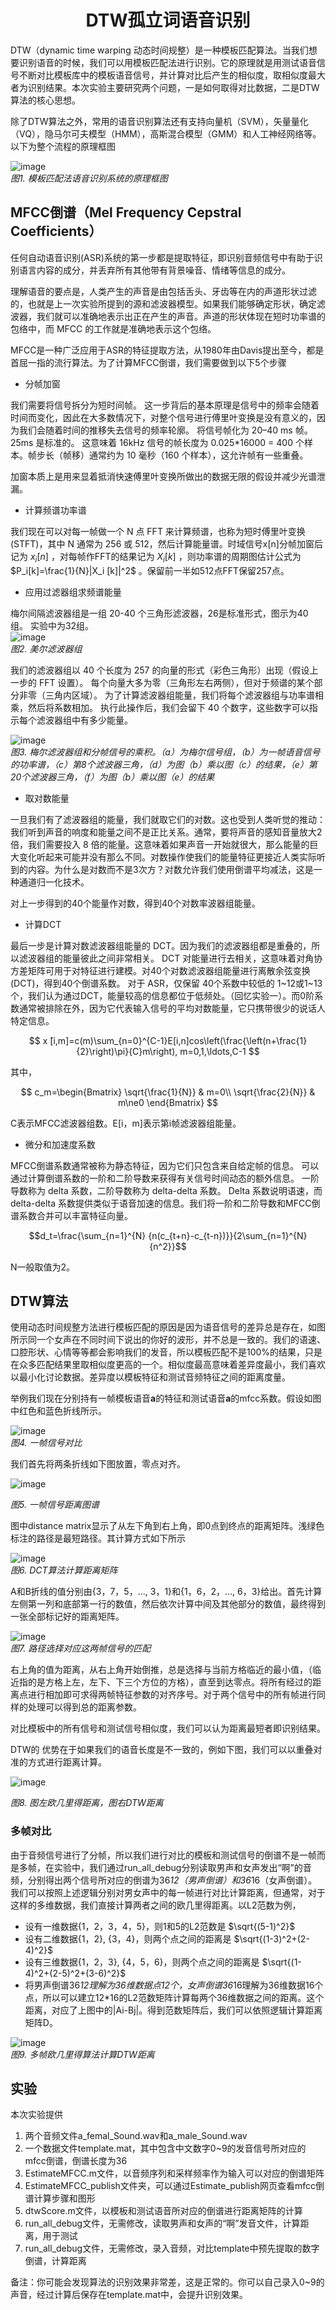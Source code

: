 # <div align='center'> DTW孤立词语音识别 </div>

DTW（dynamic time warping 动态时间规整）是一种模板匹配算法。当我们想要识别语音的时候，我们可以用模板匹配法进行识别。它的原理就是用测试语音信号不断对比模板库中的模板语音信号，并计算对比后产生的相似度，取相似度最大者为识别结果。本次实验主要研究两个问题，一是如何取得对比数据，二是DTW算法的核心思想。

除了DTW算法之外，常用的语音识别算法还有支持向量机（SVM），矢量量化（VQ），隐马尔可夫模型（HMM），高斯混合模型（GMM）和人工神经网络等。
以下为整个流程的原理框图

![image](https://user-images.githubusercontent.com/88413945/185897806-e70beca6-5e54-4d27-a44e-fcc34bce3a1c.png)  
*图1. 模板匹配法语音识别系统的原理框图*

## MFCC倒谱（Mel Frequency Cepstral Coefficients）

任何自动语音识别(ASR)系统的第一步都是提取特征，即识别音频信号中有助于识别语言内容的成分，并丢弃所有其他带有背景噪音、情绪等信息的成分。

理解语音的要点是，人类产生的声音是由包括舌头、牙齿等在内的声道形状过滤的，也就是上一次实验所提到的源和滤波器模型。如果我们能够确定形状，确定滤波器，我们就可以准确地表示出正在产生的声音。声道的形状体现在短时功率谱的包络中，而 MFCC 的工作就是准确地表示这个包络。

MFCC是一种广泛应用于ASR的特征提取方法，从1980年由Davis提出至今，都是首屈一指的流行算法。为了计算MFCC倒谱，我们需要做到以下5个步骤

- 分帧加窗

我们需要将信号拆分为短时间帧。 这一步背后的基本原理是信号中的频率会随着时间而变化，因此在大多数情况下，对整个信号进行傅里叶变换是没有意义的，因为我们会随着时间的推移失去信号的频率轮廓。 将信号帧化为 20–40 ms 帧。 25ms 是标准的。 这意味着 16kHz 信号的帧长度为 0.025*16000 = 400 个样本。帧步长（帧移）通常约为 10 毫秒（160 个样本），这允许帧有一些重叠。

加窗本质上是用来显着抵消快速傅里叶变换所做出的数据无限的假设并减少光谱泄漏。

- 计算频谱功率谱

我们现在可以对每一帧做一个 N 点 FFT 来计算频谱，也称为短时傅里叶变换 (STFT)，其中 N 通常为 256 或 512，然后计算能量谱。时域信号x[n]分帧加窗后记为 $x_i[n]$ ，对每帧作FFT的结果记为 $X_i[k]$ ，则功率谱的周期图估计公式为 $P_i[k]=\frac{1}{N}|X_i [k]|^2$ 。保留前一半如512点FFT保留257点。

- 应用过滤器组求频谱能量

梅尔间隔滤波器组是一组 20-40 个三角形滤波器，26是标准形式，图示为40组。 实验中为32组。  
![image](https://user-images.githubusercontent.com/88413945/185898266-8216e301-ef77-435f-88e7-6de395449d2d.png)  
*图2. 美尔滤波器组*

我们的滤波器组以 40 个长度为 257 的向量的形式（彩色三角形）出现（假设上一步的 FFT 设置）。 每个向量大多为零（三角形左右两侧），但对于频谱的某个部分非零（三角内区域）。 为了计算滤波器组能量，我们将每个滤波器组与功率谱相乘，然后将系数相加。 执行此操作后，我们会留下 40 个数字，这些数字可以指示每个滤波器组中有多少能量。

![image](https://user-images.githubusercontent.com/88413945/185898390-60cdd66b-fc0c-48fa-81d8-7f71ab49af0d.png)  
*图3. 梅尔滤波器组和分帧信号的乘积。（a）为梅尔信号组，（b）为一帧语音信号的功率谱，（c）第8个滤波器三角，（d）为图（b）乘以图（c）的结果，（e）第20个滤波器三角，（f）为图（b）乘以图（e）的结果* 

- 取对数能量

一旦我们有了滤波器组的能量，我们就取它们的对数。这也受到人类听觉的推动：我们听到声音的响度和能量之间不是正比关系。通常，要将声音的感知音量放大2倍，我们需要投入 8 倍的能量。这意味着如果声音一开始就很大，那么能量的巨大变化听起来可能并没有那么不同。对数操作使我们的能量特征更接近人类实际听到的内容。为什么是对数而不是3次方？对数允许我们使用倒谱平均减法，这是一种通道归一化技术。

对上一步得到的40个能量作对数，得到40个对数率波器组能量。

- 计算DCT

最后一步是计算对数滤波器组能量的 DCT。因为我们的滤波器组都是重叠的，所以滤波器组的能量彼此之间非常相关。 DCT 对能量进行去相关，这意味着对角协方差矩阵可用于对特征进行建模。对40个对数滤波器组能量进行离散余弦变换 (DCT)，得到40个倒谱系数。 对于 ASR，仅保留 40个系数中较低的 1~12或1~13 个，我们认为通过DCT，能量较高的信息都位于低频处。（回忆实验一）。而0阶系数通常被排除在外，因为它代表输入信号的平均对数能量，它只携带很少的说话人特定信息。

$$
x ̂[i,m]=c(m)\sum_{n=0}^{C-1}E[i,n]cos\left(\frac{\left(n+\frac{1}{2}\right)\pi}{C}m\right), m=0,1,\ldots,C-1
$$

其中，  

$$
c_m=\begin{Bmatrix}
\sqrt{\frac{1}{N}} & m=0\\
\sqrt{\frac{2}{N}} & m\ne0
\end{Bmatrix}
$$

C表示MFCC滤波器组数。E[i，m]表示第i帧滤波器组能量。

- 微分和加速度系数

MFCC倒谱系数通常被称为静态特征，因为它们只包含来自给定帧的信息。 可以通过计算倒谱系数的一阶和二阶导数来获得有关信号时间动态的额外信息。 一阶导数称为 delta 系数，二阶导数称为 delta-delta 系数。 Delta 系数说明语速，而 delta-delta 系数提供类似于语音加速的信息。我们将一阶和二阶导数和MFCC倒谱系数合并可以丰富特征向量。

$$d_t=\frac{\sum_{n=1}^{N} {n(c_{t+n}-c_{t-n})}}{2\sum_{n=1}^{N} {n^2}}$$

N一般取值为2。

## DTW算法

使用动态时间规整方法进行模板匹配的原因是因为语音信号的差异总是存在，如图所示同一个女声在不同时间下说出的你好的波形，并不总是一致的。我们的语速、口腔形状、心情等等都会影响我们的发音，所以模板匹配不是100%的结果，只是在众多匹配结果里取相似度更高的一个。相似度最高意味着差异度最小，我们喜欢以最小化讨论数据。差异度以模板特征和测试音频特征之间的距离度量。

举例我们现在分别持有一帧模板语音**a**的特征和测试语音**a**的mfcc系数。假设如图中红色和蓝色折线所示。

![image](https://user-images.githubusercontent.com/88413945/185900154-0e06a71e-63f4-484a-af5e-5e14cb1376a6.png)  
*图4. 一帧信号对比*

我们首先将两条折线如下图放置，零点对齐。

![image](https://user-images.githubusercontent.com/88413945/185900369-59c26032-3af0-4ef9-9168-e992797a1b02.png)  

*图5. 一帧信号距离图谱*

图中distance matrix显示了从左下角到右上角，即0点到终点的距离矩阵。浅绿色标注的路径是最短路径。其计算方式如下所示

![image](https://user-images.githubusercontent.com/88413945/185900463-7061d6e5-4944-44f3-ad23-2f0d180efcea.png)  
*图6. DCT算法计算距离矩阵*

A和B折线的值分别由{3，7，5，…, 3，1}和{1，6，2，…, 6，3}给出。首先计算左侧第一列和底部第一行的数值，然后依次计算中间及其他部分的数值，最终得到一张全部标记好的距离矩阵。

![image](https://user-images.githubusercontent.com/88413945/185900565-71b4d5f5-d7f7-4cdf-a69b-26d08e24a039.png)  
*图7. 路径选择对应这两帧信号的匹配*

右上角的值为距离，从右上角开始倒推，总是选择与当前方格临近的最小值，（临近指的是方格上左，左下、下三个方位的方格），直至到达零点。将所有经过的距离点进行相加即可求得两帧特征参数的对齐序号。对于两个信号中的所有帧进行同样的处理可以得到总的距离参数。

对比模板中的所有信号和测试信号相似度，我们可以认为距离最短者即识别结果。

DTW的 优势在于如果我们的语音长度是不一致的，例如下图，我们可以以重叠对准的方式进行距离计算。

![image](https://user-images.githubusercontent.com/88413945/185900728-ab9aad34-a663-457a-9f2b-68ff2d8dbcc1.png)

*图8. 图左欧几里得距离，图右DTW距离*

### 多帧对比
由于音频信号进行了分帧，所以我们进行对比的模板和测试信号的倒谱不是一帧而是多帧，在实验中，我们通过run_all_debug分别读取男声和女声发出“啊”的音频，分别得出两个信号所对应的倒谱为36*12（男声倒谱）和36*16（女声倒谱）。我们可以按照上述逻辑分别对男女声中的每一帧进行对比计算距离，但通常，对于这样的多维数据，我们直接计算两者之间的欧几里得距离。以L2范数为例，

- 设有一维数据{1，2，3，4，5}，则1和5的L2范数是 $\sqrt{(5-1)^2}$   
- 设有二维数据{1，2}, {3，4}，则两个点之间的距离是 $\sqrt{(1-3)^2+(2-4)^2}$ 
- 设有三维数据{1，2，3}, {4，5，6}，则两个点之间的距离是 $\sqrt{(1-4)^2+(2-5)^2+(3-6)^2}$ 
- 将男声倒谱36*12理解为36维数据点12个，女声倒谱36*16理解为36维数据16个点，所以可以建立12*16的L2范数矩阵计算每两个36维数据之间的距离。这个距离，对应了上图中的|Ai-Bj|。得到范数矩阵后，我们可以依照逻辑计算距离矩阵D。

![image](https://user-images.githubusercontent.com/88413945/185901117-62483e25-4b43-4b3b-8450-b2dd730505bb.png)  
*图9. 多帧欧几里得算法计算DTW距离*

## 实验

本次实验提供  
1.	两个音频文件a_femal_Sound.wav和a_male_Sound.wav  
2.	一个数据文件template.mat，其中包含中文数字0~9的发音信号所对应的mfcc倒谱，倒谱长度为36  
3.	EstimateMFCC.m文件，以音频序列和采样频率作为输入可以对应的倒谱矩阵  
4.	EstimateMFCC_publish文件夹，可以通过Estimate_publish网页查看mfcc倒谱计算步骤和图形  
5.	dtwScore.m文件，以模板和测试语音所对应的倒谱进行距离矩阵的计算  
6.	run_all_debug文件，无需修改，读取男声和女声的“啊”发音文件，计算距离，用于测试  
7.	run_all_debug文件，无需修改，录入音频，对比template中预先提取的数字倒谱，计算距离  

备注：你可能会发现算法的识别效果非常差，这是正常的。你可以自己录入0~9的声音，经过计算后保存在template.mat中，会提升识别效果。



